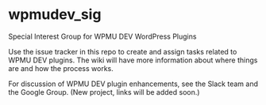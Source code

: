 # wpmudev_sig
Special Interest Group for WPMU DEV WordPress Plugins

Use the issue tracker in this repo to create and assign tasks related to WPMU DEV plugins.
The wiki will have more information about where things are and how the process works.

For discussion of WPMU DEV plugin enhancements, see the Slack team and the Google Group.
(New project, links will be added soon.)

